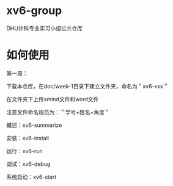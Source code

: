 # xv6-group
DHU计科专业实习小组公共仓库

# 如何使用
第一周：

下载本仓库，在doc/week-1目录下建立文件夹，命名为＂xv6-xxx＂

在文件夹下上传xmind文件和word文件

注意文件命名规范为：＂学号+姓名+角度＂

概述：xv6-summarize

安装：xv6-install

运行：xv6-run

调试：xv6-debug

系统启动：xv6-start
